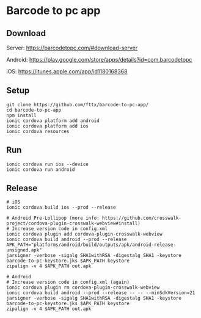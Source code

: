# Barcode to pc app

## Download
Server: https://barcodetopc.com/#download-server

Android: https://play.google.com/store/apps/details?id=com.barcodetopc

iOS: https://itunes.apple.com/app/id1180168368


## Setup
```
git clone https://github.com/fttx/barcode-to-pc-app/
cd barcode-to-pc-app
npm install
ionic cordova platform add android
ionic cordova platform add ios
ionic cordova resources
```

## Run
```
ionic cordova run ios --device
ionic cordova run android
```

## Release
```
# iOS
ionic cordova build ios --prod --release

# Android Pre-Lollipop (more info: https://github.com/crosswalk-project/cordova-plugin-crosswalk-webview#install)
# Increase version code in config.xml
ionic cordova plugin add cordova-plugin-crosswalk-webview
ionic cordova build android --prod --release
APK_PATH="platforms/android/build/outputs/apk/android-release-unsigned.apk"
jarsigner -verbose -sigalg SHA1withRSA -digestalg SHA1 -keystore barcode-to-pc-keystore.jks $APK_PATH keystore
zipalign -v 4 $APK_PATH out.apk

# Android
# Increase version code in config.xml (again)
ionic cordova plugin rm cordova-plugin-crosswalk-webview
ionic cordova build android --prod --release -- -- --minSdkVersion=21
jarsigner -verbose -sigalg SHA1withRSA -digestalg SHA1 -keystore barcode-to-pc-keystore.jks $APK_PATH keystore
zipalign -v 4 $APK_PATH out.apk
```

